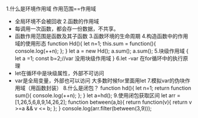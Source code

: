 1.什么是环境作用域
作用范围==作用域
- 全局环境不会被回收
2.函数的作用域
- 每调用一次函数，都会存一份数据，不共享。
- 函数作用范围是函数及其子函数
3.函数环境的生命周期
4.构造函数中的作用域的使用形态
 function Hd(){
        let n=1;
        this.sum = function(){
            console.log(++n);
        };
    }
    let a = new Hd();
    a.sum();
    a.sum();
5.块级作用域
{
    let a =1;
    const b=2;//var 没用块级作用域
}
6.let -var 在for循环中的执行原理
- let在循环中是块级属性，外部不可访问
- var是全局变量，外部也可以访问
  大多数时候for里面用let
7.模拟var的伪块作用域（用函数封装）
8.什么是闭包？
    function hd(){
        let n=1;
        return function sum(){
            console.log(++n);
        };
    }
    let a=hd();
9.使用闭包获取区间
     let arr = [1,26,5,6,8,9,14,26,2];
    function between(a,b){
        return function(v){
            return v >=a && v <= b;
        };
    }
    console.log(arr.filter(between(3,9)));